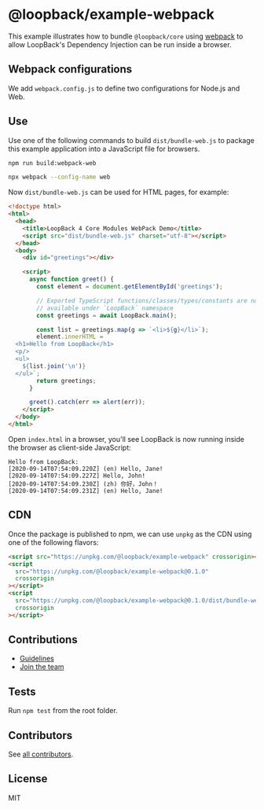 # @loopback/example-webpack

This example illustrates how to bundle `@loopback/core` using
[webpack](https://webpack.js.org/) to allow LoopBack's Dependency Injection can
be run inside a browser.

## Webpack configurations

We add `webpack.config.js` to define two configurations for Node.js and Web.

## Use

Use one of the following commands to build `dist/bundle-web.js` to package this
example application into a JavaScript file for browsers.

```sh
npm run build:webpack-web
```

```sh
npx webpack --config-name web
```

Now `dist/bundle-web.js` can be used for HTML pages, for example:

```html
<!doctype html>
<html>
  <head>
    <title>LoopBack 4 Core Modules WebPack Demo</title>
    <script src="dist/bundle-web.js" charset="utf-8"></script>
  </head>
  <body>
    <div id="greetings"></div>

    <script>
      async function greet() {
        const element = document.getElementById('greetings');

        // Exported TypeScript functions/classes/types/constants are now
        // available under `LoopBack` namespace
        const greetings = await LoopBack.main();

        const list = greetings.map(g => `<li>${g}</li>`);
        element.innerHTML = `
  <h1>Hello from LoopBack</h1>
  <p/>
  <ul>
    ${list.join('\n')}
  </ul>`;
        return greetings;
      }

      greet().catch(err => alert(err));
    </script>
  </body>
</html>
```

Open `index.html` in a browser, you'll see LoopBack is now running inside the
browser as client-side JavaScript:

```
Hello from LoopBack:
[2020-09-14T07:54:09.220Z] (en) Hello, Jane!
[2020-09-14T07:54:09.227Z] Hello, John!
[2020-09-14T07:54:09.230Z] (zh) 你好，John！
[2020-09-14T07:54:09.231Z] (en) Hello, Jane!
```

## CDN

Once the package is published to npm, we can use `unpkg` as the CDN using one of
the following flavors:

```html
<script src="https://unpkg.com/@loopback/example-webpack" crossorigin></script>
<script
  src="https://unpkg.com/@loopback/example-webpack@0.1.0"
  crossorigin
></script>
<script
  src="https://unpkg.com/@loopback/example-webpack@0.1.0/dist/bundle-web.js"
  crossorigin
></script>
```

## Contributions

- [Guidelines](https://github.com/loopbackio/loopback-next/blob/master/docs/CONTRIBUTING.md)
- [Join the team](https://github.com/loopbackio/loopback-next/issues/110)

## Tests

Run `npm test` from the root folder.

## Contributors

See
[all contributors](https://github.com/loopbackio/loopback-next/graphs/contributors).

## License

MIT
